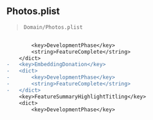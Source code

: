 ## Photos.plist

> `Domain/Photos.plist`

```diff

 		<key>DevelopmentPhase</key>
 		<string>FeatureComplete</string>
 	</dict>
-	<key>EmbeddingDonation</key>
-	<dict>
-		<key>DevelopmentPhase</key>
-		<string>FeatureComplete</string>
-	</dict>
 	<key>FeatureSummaryHighlightTitling</key>
 	<dict>
 		<key>DevelopmentPhase</key>

```
